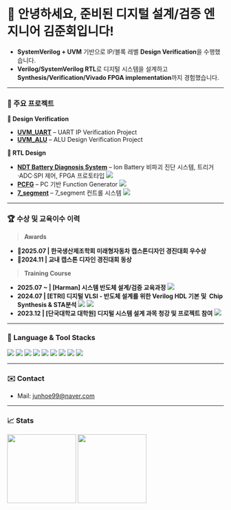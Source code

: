 <!-- 배너/소개 -->
<h1 align="left">👋 안녕하세요, 준비된 디지털 설계/검증 엔지니어 김준회입니다!</h1>

- **SystemVerilog + UVM** 기반으로 IP/블록 레벨 **Design Verification**을 수행했습니다.
- **Verilog/SystemVerilog RTL**로 디지털 시스템을 설계하고 **Synthesis/Verification/Vivado FPGA implementation**까지 경험했습니다.


---
### 📌 주요 프로젝트
**📖 Design Verification**  
- **[UVM_UART](https://github.com/junhoe99/UVM_UART)** – UART IP Verification Project 
- **[UVM_ALU](https://github.com/junhoe99/UVM_ALU)** – ALU Design Verification Project 

**📖 RTL Design**  
- **[NDT Battery Diagnosis System](https://github.com/junhoe99/9_dac_adc_triggered_read_JH)** – Ion Battery 비파괴 진단 시스템, 트리거·ADC·SPI 제어, FPGA 프로토타입  <img src="https://img.shields.io/badge/Verilog-8A2BE2" />
- **[PCFG](https://github.com/junhoe99/project_PCFG)** – PC 기반 Function Generator <img src="https://img.shields.io/badge/VHDL-8A2BEE" />
- **[7_segment](https://github.com/junhoe99/7_segment)** – 7_segment 컨트롤 시스템 <img src="https://img.shields.io/badge/Verilog-8A2BE2" />


---

### 🏆 수상 및 교육이수 이력
> **Awards**
- **🏅2025.07 | 한국생산제조학회 미래형자동차 캡스톤디자인 경진대회 우수상**  
- **🏅2024.11  | 교내 캡스톤 디자인 경진대회 동상** 

> **Training Course**
- **2025.07 ~ | [Harman] 시스템 반도체 설계/검증 교육과정**
  <img src="https://img.shields.io/badge/Harman-DV%20Bootcamp-green" />
- **2024.07   | [ETRI] 디지털 VLSI - 반도체 설계를 위한 Verilog HDL 기본 및  Chip Synthesis & STA분석**
  <img src="https://img.shields.io/badge/Synopsys-DC%20Tool-purple" />  <img src="https://img.shields.io/badge/Cadence-Xcelium%20Tool-purple" />
- **2023.12   | [단국대학교 대학원] 디지털 시스템 설계 과목 청강 및 프로젝트 참여**   <img src="https://img.shields.io/badge/Capstone-최우수상-blue" />

---
### 🧰 Language & Tool Stacks
>
<p>
  <img src="https://img.shields.io/badge/SystemVerilog-8A2BE2" />
  <img src="https://img.shields.io/badge/UVM-8A2BE2" />
  <img src="https://img.shields.io/badge/Verilog-8A2BE2" />
  <img src="https://img.shields.io/badge/Python-3776AB?logo=python&logoColor=white" />
   <img src="https://img.shields.io/badge/C-00599C?logo=c&logoColor=white" /> 
  <img src="https://img.shields.io/badge/Linux-000000?logo=linux&logoColor=white" />
  <img src="https://img.shields.io/badge/Vivado-FFCC00" />
  <img src="https://img.shields.io/badge/Xcelium-FFCC00" />
  <img src="https://img.shields.io/badge/Design Compiler-FFCC00" />
</p>


---

### ✉️ Contact
- Mail: junhoe99@naver.com 
---

### 📈 Stats
<p>
  <img height="160" src="https://github-readme-stats.vercel.app/api?username=junhoe99&show_icons=true&rank_icon=github" />
  <img height="160" src="https://github-readme-stats.vercel.app/api/top-langs/?username=junhoe99&layout=compact" />
</p>

